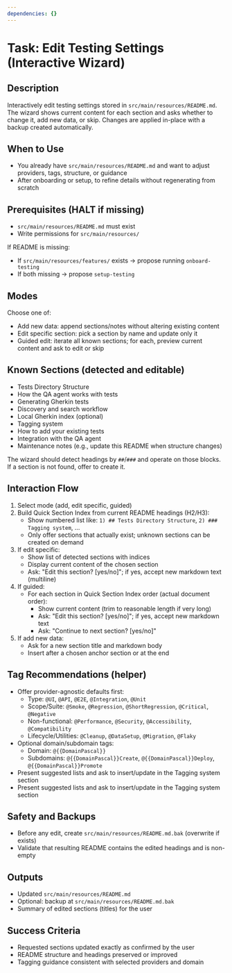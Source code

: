 ```yaml
---
dependencies: {}
---
```


# Task: Edit Testing Settings (Interactive Wizard)

## Description

Interactively edit testing settings stored in `src/main/resources/README.md`. The wizard shows current content for each section and asks whether to change it, add new data, or skip. Changes are applied in-place with a backup created automatically.

## When to Use

- You already have `src/main/resources/README.md` and want to adjust providers, tags, structure, or guidance
- After onboarding or setup, to refine details without regenerating from scratch

## Prerequisites (HALT if missing)

- `src/main/resources/README.md` must exist
- Write permissions for `src/main/resources/`

If README is missing:
- If `src/main/resources/features/` exists → propose running `onboard-testing`
- If both missing → propose `setup-testing`

## Modes

Choose one of:
- Add new data: append sections/notes without altering existing content
- Edit specific section: pick a section by name and update only it
- Guided edit: iterate all known sections; for each, preview current content and ask to edit or skip

## Known Sections (detected and editable)

- Tests Directory Structure
- How the QA agent works with tests
- Generating Gherkin tests
- Discovery and search workflow
- Local Gherkin index (optional)
- Tagging system
- How to add your existing tests
- Integration with the QA agent
- Maintenance notes (e.g., update this README when structure changes)

The wizard should detect headings by `##`/`###` and operate on those blocks. If a section is not found, offer to create it.

## Interaction Flow

1) Select mode (add, edit specific, guided)
2) Build Quick Section Index from current README headings (H2/H3):
   - Show numbered list like: `1) ## Tests Directory Structure`, `2) ### Tagging system`, ...
   - Only offer sections that actually exist; unknown sections can be created on demand
3) If edit specific:
   - Show list of detected sections with indices
   - Display current content of the chosen section
   - Ask: "Edit this section? [yes/no]"; if yes, accept new markdown text (multiline)
4) If guided:
   - For each section in Quick Section Index order (actual document order):
     - Show current content (trim to reasonable length if very long)
     - Ask: "Edit this section? [yes/no]"; if yes, accept new markdown text
     - Ask: "Continue to next section? [yes/no]"
5) If add new data:
   - Ask for a new section title and markdown body
   - Insert after a chosen anchor section or at the end

## Tag Recommendations (helper)

- Offer provider-agnostic defaults first:
  - Type: `@UI`, `@API`, `@E2E`, `@Integration`, `@Unit`
  - Scope/Suite: `@Smoke`, `@Regression`, `@ShortRegression`, `@Critical`, `@Negative`
  - Non-functional: `@Performance`, `@Security`, `@Accessibility`, `@Compatibility`
  - Lifecycle/Utilities: `@Cleanup`, `@DataSetup`, `@Migration`, `@Flaky`
- Optional domain/subdomain tags:
  - Domain: `@{{DomainPascal}}`
  - Subdomains: `@{{DomainPascal}}Create`, `@{{DomainPascal}}Deploy`, `@{{DomainPascal}}Promote`
- Present suggested lists and ask to insert/update in the Tagging system section
- Present suggested lists and ask to insert/update in the Tagging system section

## Safety and Backups

- Before any edit, create `src/main/resources/README.md.bak` (overwrite if exists)
- Validate that resulting README contains the edited headings and is non-empty

## Outputs

- Updated `src/main/resources/README.md`
- Optional: backup at `src/main/resources/README.md.bak`
- Summary of edited sections (titles) for the user

## Success Criteria

- Requested sections updated exactly as confirmed by the user
- README structure and headings preserved or improved
- Tagging guidance consistent with selected providers and domain


